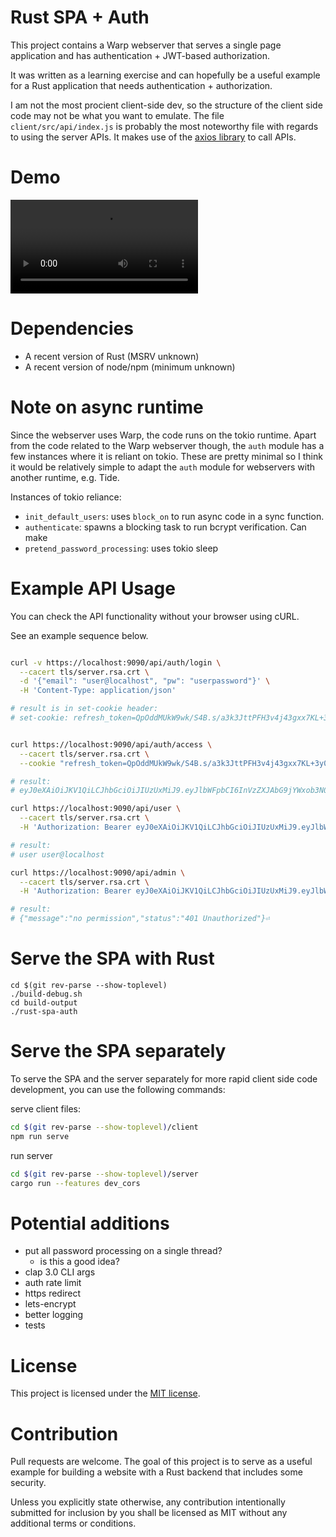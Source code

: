 # Rust SPA + Auth

This project contains a Warp webserver that serves a single page application
and has authentication + JWT-based authorization.

It was written as a learning exercise and can hopefully be a useful example
for a Rust application that needs authentication + authorization.

I am not the most procient client-side dev, so the structure of the client side
code may not be what you want to emulate. The file `client/src/api/index.js` is
probably the most noteworthy file with regards to using the server APIs. It
makes use of the [axios library](https://www.npmjs.com/package/axios) to call
APIs.

# Demo

![Demo video](https://user-images.githubusercontent.com/6634136/113496411-2d4a5a80-94ae-11eb-9820-fae0b6482d53.mp4)


# Dependencies

- A recent version of Rust (MSRV unknown)
- A recent version of node/npm (minimum unknown)

# Note on async runtime

Since the webserver uses Warp, the code runs on the tokio runtime. Apart from
the code related to the Warp webserver though, the `auth` module has a few
instances where it is reliant on tokio. These are pretty minimal so I think it
would be relatively simple to adapt the `auth` module for webservers with
another runtime, e.g. Tide.

Instances of tokio reliance:

- `init_default_users`: uses `block_on` to run async code in a sync function.
- `authenticate`: spawns a blocking task to run bcrypt verification. Can make
- `pretend_password_processing`: uses tokio sleep

# Example API Usage

You can check the API functionality without your browser using cURL.

See an example sequence below.

``` sh

curl -v https://localhost:9090/api/auth/login \
  --cacert tls/server.rsa.crt \
  -d '{"email": "user@localhost", "pw": "userpassword"}' \
  -H 'Content-Type: application/json'

# result is in set-cookie header:
# set-cookie: refresh_token=QpOddMUkW9wk/S4B.s/a3k3JttPFH3v4j43gxx7KL+3y05Opm1rjiQBV+07z9NXacLv8PeQn6DRDoblFDerGQ9qeUp1TpaNAg5f1cYtLf3t3xnvGkHUDW2TK/mDJr4A=="; Max-Age=2592000; path=/api/auth/access; Secure; HttpOnly; SameSite=Lax;


curl https://localhost:9090/api/auth/access \
  --cacert tls/server.rsa.crt \
  --cookie "refresh_token=QpOddMUkW9wk/S4B.s/a3k3JttPFH3v4j43gxx7KL+3y05Opm1rjiQBV+07z9NXacLv8PeQn6DRDoblFDerGQ9qeUp1TpaNAg5f1cYtLf3t3xnvGkHUDW2TK/mDJr4A=="

# result:
# eyJ0eXAiOiJKV1QiLCJhbGciOiJIUzUxMiJ9.eyJlbWFpbCI6InVzZXJAbG9jYWxob3N0Iiwicm9sZSI6InVzZXIiLCJleHAiOjE2MTY5MjY2NTd9.kj9GR-FPUVmZh2BEvGmbqg6tAz4lsjvLxtcTXOjdDXLwD0KGZ2NrDueuuyJ1Y4z8z98q9VcpDNHYjS4veM2hYw

curl https://localhost:9090/api/user \
  --cacert tls/server.rsa.crt \
  -H 'Authorization: Bearer eyJ0eXAiOiJKV1QiLCJhbGciOiJIUzUxMiJ9.eyJlbWFpbCI6InVzZXJAbG9jYWxob3N0Iiwicm9sZSI6InVzZXIiLCJleHAiOjE2MTcwNjUxMDJ9.imixaRk8YgoEv8Hh33qidty_jGBAo9ewIOd7vWqAjAHiN-MZJOFeSXg25nWx86SW9Pc_QFH_qlFYaSmPG_MfRA'

# result:
# user user@localhost

curl https://localhost:9090/api/admin \
  --cacert tls/server.rsa.crt \
  -H 'Authorization: Bearer eyJ0eXAiOiJKV1QiLCJhbGciOiJIUzUxMiJ9.eyJlbWFpbCI6InVzZXJAbG9jYWxob3N0Iiwicm9sZSI6InVzZXIiLCJleHAiOjE2MTcwNjUxMDJ9.imixaRk8YgoEv8Hh33qidty_jGBAo9ewIOd7vWqAjAHiN-MZJOFeSXg25nWx86SW9Pc_QFH_qlFYaSmPG_MfRA'

# result:
# {"message":"no permission","status":"401 Unauthorized"}⏎

```

# Serve the SPA with Rust

```
cd $(git rev-parse --show-toplevel)
./build-debug.sh
cd build-output
./rust-spa-auth
```

# Serve the SPA separately

To serve the SPA and the server separately for more rapid client side code
development, you can use the following commands:

serve client files:
``` sh
cd $(git rev-parse --show-toplevel)/client
npm run serve
```

run server
``` sh
cd $(git rev-parse --show-toplevel)/server
cargo run --features dev_cors
```

# Potential additions

- put all password processing on a single thread?
  - is this a good idea?
- clap 3.0 CLI args
- auth rate limit
- https redirect
- lets-encrypt
- better logging
- tests

# License

This project is licensed under the [MIT license](LICENSE).

# Contribution

Pull requests are welcome. The goal of this project is to serve as a useful
example for building a website with a Rust backend that includes some security.

Unless you explicitly state otherwise, any contribution intentionally submitted
for inclusion by you shall be licensed as MIT without any additional terms or
conditions.
